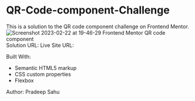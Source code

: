 # QR-Code-component-Challenge
This is a solution to the QR code component challenge on Frontend Mentor.
![Screenshot 2023-02-22 at 19-46-29 Frontend Mentor QR code component](https://user-images.githubusercontent.com/118366690/220648573-cf1f48c2-cf82-4e5c-bd93-a5810636d835.png)
Solution URL: 
Live Site URL: 

Built With:
- Semantic HTML5 markup
- CSS custom properties
- Flexbox

Author: Pradeep Sahu
